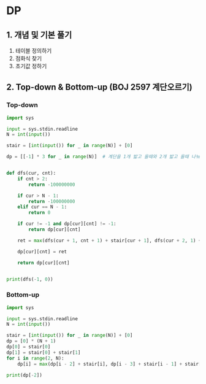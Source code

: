 


# DP

## 1. 개념 및 기본 풀기 

1. 테이블 정의하기
2. 점화식 찾기
3. 초기값 정하기


## 2. Top-down & Bottom-up (BOJ 2597 계단오르기) 
### Top-down 
```python
import sys

input = sys.stdin.readline
N = int(input())

stair = [int(input()) for _ in range(N)] + [0]

dp = [[-1] * 3 for _ in range(N)]  # 계단을 1개 밟고 올때와 2개 밟고 올때 나눠서 DP


def dfs(cur, cnt):
    if cnt > 2:
        return -100000000

    if cur > N - 1:
        return -100000000
    elif cur == N - 1:
        return 0

    if cur != -1 and dp[cur][cnt] != -1:
        return dp[cur][cnt]

    ret = max(dfs(cur + 1, cnt + 1) + stair[cur + 1], dfs(cur + 2, 1) + stair[cur + 2])

    dp[cur][cnt] = ret

    return dp[cur][cnt]


print(dfs(-1, 0))
```


### Bottom-up
```python
import sys

input = sys.stdin.readline
N = int(input())

stair = [int(input()) for _ in range(N)] + [0]
dp = [0] * (N + 1)
dp[0] = stair[0]
dp[1] = stair[0] + stair[1]
for i in range(2, N):
    dp[i] = max(dp[i - 2] + stair[i], dp[i - 3] + stair[i - 1] + stair[i])

print(dp[-2])
```
